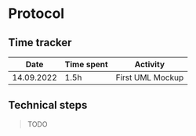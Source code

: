 # Protocol

## Time tracker
| Date       | Time spent | Activity         |
|------------|------------|------------------|
| 14.09.2022 | 1.5h       | First UML Mockup |

## Technical steps

> TODO